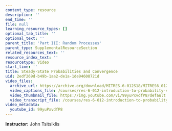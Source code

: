 ```yaml
---
content_type: resource
description: ''
end_time: ''
file: null
learning_resource_types: []
optional_tab_title: ''
optional_text: ''
parent_title: 'Part III: Random Processes'
parent_type: SupplementalResourceSection
related_resources_text: ''
resource_index_text: ''
resourcetype: Video
start_time: ''
title: Steady-State Probabilities and Convergence
uid: 2edf269d-b49b-1aa2-de1a-1de94608721d
video_files:
  archive_url: https://archive.org/download/MITRES.6-012S18/MITRES6_012S18_L25-07_300k.mp4
  video_captions_file: /courses/res-6-012-introduction-to-probability-spring-2018/6703727c25ee5000b46fd48023b0b2f0_99yuPxvdfP8.vtt
  video_thumbnail_file: https://img.youtube.com/vi/99yuPxvdfP8/default.jpg
  video_transcript_file: /courses/res-6-012-introduction-to-probability-spring-2018/7667dfe58992f99cc54163b9027b730e_99yuPxvdfP8.pdf
video_metadata:
  youtube_id: 99yuPxvdfP8
---
```


**Instructor:** John Tsitsiklis
